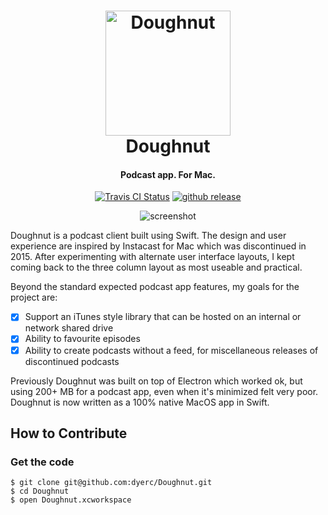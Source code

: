 <h1 align="center">
  <img src="https://github.com/dyerc/Doughnut/raw/master/Assets/icon.png" alt="Doughnut" width="200">
  <br>
  Doughnut
  <br>
</h1>

<h4 align="center">Podcast app. For Mac.</h4>

<p align="center">
  <a href="https://travis-ci.org/dyerc/Doughnut"><img src="https://img.shields.io/travis/dyerc/Doughnut/master.svg" alt="Travis CI Status" /></a>
  <a href="https://github.com/dyerc/Doughnut/releases"><img src="https://img.shields.io/github/release/dyerc/doughnut.svg" alt="github release"></a>
</p>

<p align="center">
  <img src="https://raw.githubusercontent.com/dyerc/Doughnut/master/screenshot.png?v=2" align="center" alt="screenshot" style="max-width:100%;" />
</p>

Doughnut is a podcast client built using Swift. The design and user experience are inspired by Instacast for Mac which was discontinued in 2015. After experimenting with alternate user interface layouts, I kept coming back to the three column layout as most useable and practical.

Beyond the standard expected podcast app features, my goals for the project are:
- [x] Support an iTunes style library that can be hosted on an internal or network shared drive 
- [x] Ability to favourite episodes
- [x] Ability to create podcasts without a feed, for miscellaneous releases of discontinued podcasts

Previously Doughnut was built on top of Electron which worked ok, but using 200+ MB for a podcast app, even when it's minimized felt very poor. Doughnut is now written as a 100% native MacOS app in Swift.

## How to Contribute

### Get the code
```
$ git clone git@github.com:dyerc/Doughnut.git
$ cd Doughnut
$ open Doughnut.xcworkspace
```
